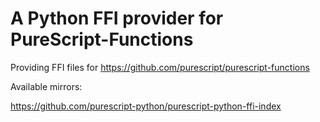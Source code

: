 # A Python FFI provider for PureScript-Functions
Providing FFI files for https://github.com/purescript/purescript-functions

Available mirrors:

https://github.com/purescript-python/purescript-python-ffi-index
